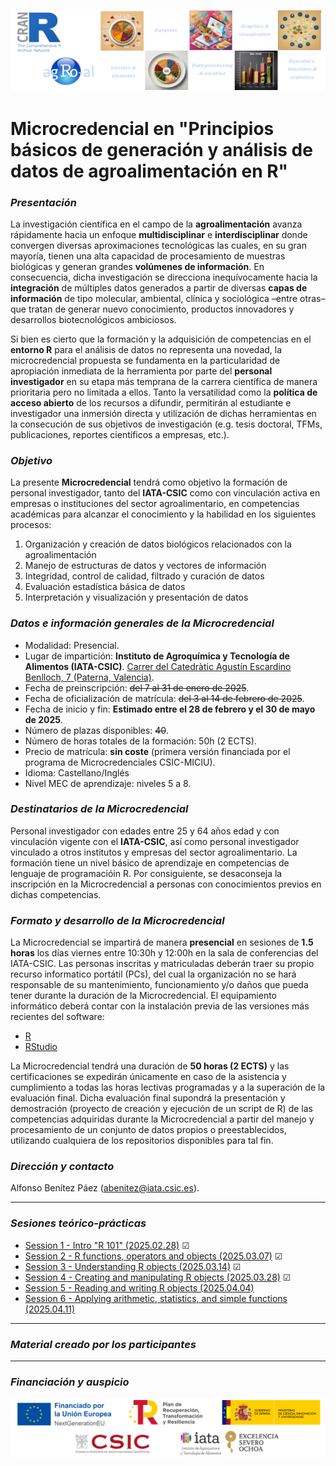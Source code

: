 ![](agroal_banner.png "agRoalMC banner")

# Microcredencial en "Principios básicos de generación y análisis de datos de agroalimentación en R"

### *Presentación*

La investigación científica en el campo de la **agroalimentación** avanza rápidamente hacia un enfoque **multidisciplinar** e **interdisciplinar** donde convergen diversas aproximaciones tecnológicas las cuales, en su gran mayoría, tienen una alta capacidad de procesamiento de muestras biológicas y generan grandes **volúmenes de información**. En consecuencia, dicha investigación se direcciona inequívocamente hacia la **integración** de múltiples datos generados a partir de diversas **capas de información** de tipo molecular, ambiental, clínica y sociológica –entre otras– que tratan de generar nuevo conocimiento, productos innovadores y desarrollos biotecnológicos ambiciosos.

Si bien es cierto que la formación y la adquisición de competencias en el **entorno R** para el análisis de datos no representa una novedad, la microcredencial propuesta se fundamenta en la particularidad de apropiación inmediata de la herramienta por parte del **personal investigador** en su etapa más temprana de la carrera científica de manera prioritaria pero no limitada a ellos. Tanto la versatilidad como la **política de acceso abierto** de los recursos a difundir, permitirán al estudiante e investigador una inmersión directa y utilización de dichas herramientas en la consecución de sus objetivos de investigación (e.g. tesis doctoral, TFMs, publicaciones, reportes científicos a empresas, etc.). 

### *Objetivo*

La presente **Microcredencial** tendrá como objetivo la formación de personal investigador, tanto del **IATA-CSIC** como con vinculación activa en empresas o instituciones del sector agroalimentario, en competencias académicas para  alcanzar el conocimiento y la habilidad en los siguientes procesos:

<!-- unordered lists -->
1. Organización y creación de datos biológicos relacionados con la agroalimentación
2. Manejo de estructuras de datos y vectores de información
3. Integridad, control de calidad, filtrado y curación de datos
4. Evaluación estadística básica de datos
5. Interpretación y visualización y presentación de datos

### *Datos e información generales de la Microcredencial*

<!-- unordered lists -->
* Modalidad: Presencial.
* Lugar de impartición: **Instituto de Agroquímica y Tecnología de Alimentos (IATA-CSIC)**. [Carrer del Catedràtic Agustín Escardino Benlloch, 7 (Paterna, Valencia)](https://g.co/kgs/LRrDs2k).
* Fecha de preinscripción: ~~del 7 al 31 de enero de 2025~~.
* Fecha de oficialización de matrícula: ~~del 3 al 14 de febrero de 2025~~.
* Fecha de inicio y fin: **Estimado entre el 28 de febrero y el 30 de mayo de 2025**.
* Número de plazas disponibles: ~~40~~.
* Número de horas totales de la formación: 50h (2 ECTS).
* Precio de matrícula: **sin coste** (primera versión financiada por el programa de Microcredenciales CSIC-MICIU).
* Idioma: Castellano/Inglés
* Nivel MEC de aprendizaje: niveles 5 a 8.

### *Destinatarios de la Microcredencial*

Personal investigador con edades entre 25 y  64 años edad y con vinculación vigente con el **IATA-CSIC**, así como personal investigador vinculado a otros institutos y empresas del sector agroalimentario. La formación tiene un nivel básico de aprendizaje en competencias de lenguaje de programacióin R. Por consiguiente, se desaconseja la inscripción en la Microcredencial a personas con conocimientos previos en dichas competencias.

### *Formato y desarrollo de la Microcredencial*

La Microcredencial se impartirá de manera **presencial** en sesiones de **1.5 horas** los días viernes entre 10:30h y 12:00h en la sala de conferencias del IATA-CSIC. Las personas inscritas y matriculadas deberán traer su propio recurso informatico portátil (PCs), del cual la organización no se hará responsable de su mantenimiento, funcionamiento y/o daños que pueda tener durante la duración de la Microcredencial. El equipamiento informático deberá contar con la instalación previa de las versiones más recientes del software:

<!-- unordered lists -->
* [R](https://cran.r-project.org/)
* [RStudio](https://posit.co/download/rstudio-desktop/)

La Microcredencial tendrá una duración de **50 horas (2 ECTS)** y las certificaciones se expedirán únicamente en caso de la asistencia y cumplimiento a todas las horas lectivas programadas y a la superación de la evaluación final. Dicha evaluación final supondrá la presentación y demostración (proyecto de creación y ejecución de un script de R) de las competencias adquiridas durante la Microcredencial a partir del manejo y procesamiento de un conjunto de datos propios o preestablecidos, utilizando cualquiera de los repositorios disponibles para tal fin.

### *Dirección y contacto*

Alfonso Benítez Páez (abenitez@iata.csic.es).

---

### *Sesiones teórico-prácticas*

<!-- unordered lists -->
* [Session 1 - Intro "R 101" (2025.02.28)](session1.html)   &#9745;
* [Session 2 - R functions, operators and objects (2025.03.07)](session2.html)   &#9745; 
* [Session 3 - Understanding R objects (2025.03.14)](session3.html)   &#9745;
* [Session 4 - Creating and manipulating R objects (2025.03.28)](session4pre.html)   &#9745;
* [Session 5 - Reading and writing R objects (2025.04.04)](https://agro-al.github.io)
* [Session 6 - Applying arithmetic, statistics, and simple functions (2025.04.11)](https://agro-al.github.io)

---

### *Material creado por los participantes*


---

### *Financiación y auspicio*
![](agroal_support.png "agRoalMC support")
